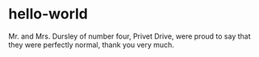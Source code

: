 # hello-world
Mr. and Mrs. Dursley of number four, Privet Drive, were proud to say that they were perfectly normal, thank you very much.
